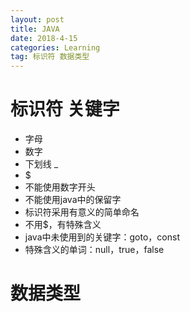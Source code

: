 ```yaml
---
layout: post
title: JAVA
date: 2018-4-15
categories: Learning
tag: 标识符 数据类型
---
```


# 标识符 关键字
* 字母
* 数字
* 下划线 _
* $
* 不能使用数字开头
* 不能使用java中的保留字
* 标识符采用有意义的简单命名
* 不用$，有特殊含义
* java中未使用到的关键字：goto，const
* 特殊含义的单词：null，true，false

# 数据类型
